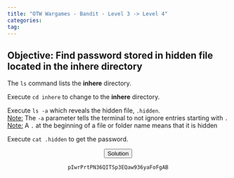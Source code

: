 ```yaml
---
title: "OTW Wargames - Bandit - Level 3 -> Level 4"
categories:
tag:
---
```


<h2>Objective: Find password stored in hidden file located in the <b>inhere</b> directory</h2>

The `ls` command lists the <b>inhere</b> directory.

Execute `cd inhere` to change to the <b>inhere</b> directory.

Execute `ls -a` which reveals the hidden file, `.hidden`.<br>
<u>Note:</u> The `-a` parameter tells the terminal to not ignore entries starting with `.`<br>
<u>Note:</u> A `.` at the beginning of a file or folder name means that it is hidden

Execute `cat .hidden` to get the password.

<center><button id="solution_button">Solution</button></center>
<center><p id="solution"><code>pIwrPrtPN36QITSp3EQaw936yaFoFgAB</code></p></center>